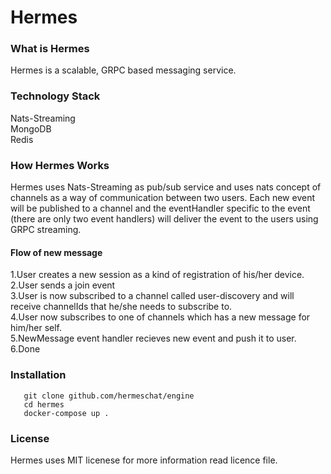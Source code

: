 # Hermes
### What is Hermes
Hermes is a scalable, GRPC based messaging service.
### Technology Stack
Nats-Streaming <br>
MongoDB <br>
Redis <br>
### How Hermes Works
Hermes uses Nats-Streaming as pub/sub service and uses nats concept of channels as 
a way of communication between two users. Each new event 
will be published to a channel and the eventHandler specific to the event (there are only two event handlers)
will deliver the event to the users using GRPC streaming.
#### Flow of new message
1.User creates a new session as a kind of registration of his/her device.<br>
2.User sends a join event<br>
3.User is now subscribed to a channel called user-discovery and will receive channelIds that he/she needs to subscribe to.<br>
4.User now subscribes to one of channels which has a new message for him/her self.<br>
5.NewMessage event handler recieves new event and push it to user.<br>
6.Done 
### Installation
```
   git clone github.com/hermeschat/engine
   cd hermes
   docker-compose up .
```
### License 
Hermes uses MIT licenese for more information read licence file.